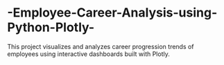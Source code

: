 # -Employee-Career-Analysis-using-Python-Plotly-
This project visualizes and analyzes career progression trends of employees using interactive dashboards built with Plotly.
